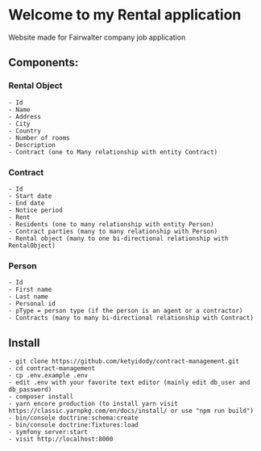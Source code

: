 # Welcome to my Rental application
Website made for Fairwalter company job application 

## Components:
### Rental Object
    - Id
    - Name
    - Address
    - City
    - Country
    - Number of rooms
    - Description
    - Contract (one to Many relationship with entity Contract)
### Contract
    - Id
    - Start date
    - End date
    - Notice period
    - Rent
    - Residents (one to many relationship with entity Person)
    - Contract parties (many to many relationship with Person)
    - Rental object (many to one bi-directional relationship with RentalObject)
### Person
    - Id
    - First name
    - Last name
    - Personal id
    - pType = person type (if the person is an agent or a contractor)
    - Contracts (many to many bi-directional relationship with Contract) 

## Install
    - git clone https://github.com/ketyidody/contract-management.git
    - cd contract-management
    - cp .env.example .env
    - edit .env with your favorite text editor (mainly edit db_user and db_password)
    - composer install
    - yarn encore production (to install yarn visit https://classic.yarnpkg.com/en/docs/install/ or use "npm run build")
    - bin/console doctrine:schema:create
    - bin/console doctrine:fixtures:load
    - symfony server:start
    - visit http://localhost:8000